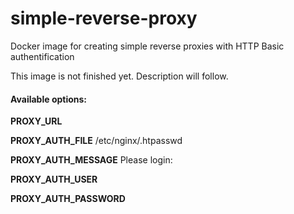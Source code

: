 # simple-reverse-proxy
Docker image for creating simple reverse proxies with HTTP Basic authentification

This image is not finished yet. Description will follow.

#### Available options: 

**PROXY_URL**

**PROXY_AUTH_FILE** /etc/nginx/.htpasswd

**PROXY_AUTH_MESSAGE** Please login:

**PROXY_AUTH_USER**

**PROXY_AUTH_PASSWORD**
